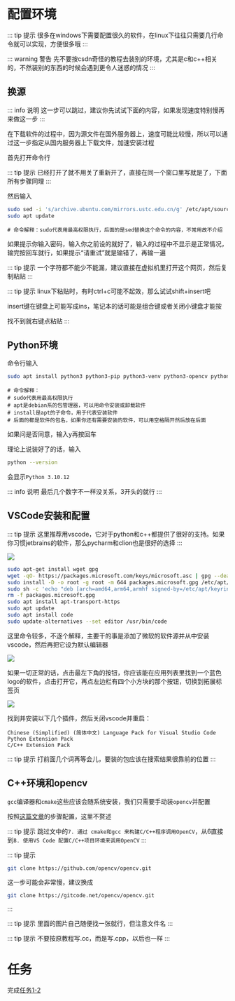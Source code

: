 # 配置环境
::: tip 提示
很多在windows下需要配置很久的软件，在linux下往往只需要几行命令就可以实现，方便很多哦
:::

::: warning 警告
先不要按csdn奇怪的教程去装别的环境，尤其是c和c++相关的，不然装别的东西的时候会遇到更令人迷惑的情况
:::

## 换源
::: info 说明
这一步可以跳过，建议你先试试下面的内容，如果发现速度特别慢再来做这一步
:::

在下载软件的过程中，因为源文件在国外服务器上，速度可能比较慢，所以可以通过这一步指定从国内服务器上下载文件，加速安装过程

首先打开命令行

::: tip 提示
已经打开了就不用关了重新开了，直接在同一个窗口里写就是了，下面所有步骤同理
:::

然后输入

``` bash
sudo sed -i 's/archive.ubuntu.com/mirrors.ustc.edu.cn/g' /etc/apt/sources.list
sudo apt update
```
```
# 命令解释：sudo代表用最高权限执行，后面的是sed替换这个命令的内容，不常用故不介绍
```

如果提示你输入密码，输入你之前设的就好了，输入的过程中不显示是正常情况，输完按回车就行，如果提示“请重试”就是输错了，再输一遍

::: tip 提示
一个字符都不能少不能漏，建议直接在虚拟机里打开这个网页，然后复制粘贴
:::

::: tip 提示
linux下粘贴时，有时ctrl+c可能不起效，那么试试shift+insert吧

insert键在键盘上可能写成ins，笔记本的话可能是组合键或者关闭小键盘才能按

找不到就右键点粘贴
:::

## Python环境
命令行输入

``` bash
sudo apt install python3 python3-pip python3-venv python3-opencv python-is-python3
```
```
# 命令解释：
# sudo代表用最高权限执行
# apt是debian系的包管理器，可以用命令安装或卸载软件
# install是apt的子命令，用于代表安装软件
# 后面的都是软件的包名，如果你还有需要安装的软件，可以用空格隔开然后放在后面
```

如果问是否同意，输入y再按回车

理论上说装好了的话，输入

``` bash
python --version
```

会显示`Python 3.10.12`

::: info 说明
最后几个数字不一样没关系，3开头的就行
:::

## VSCode安装和配置
::: tip 提示
这里推荐用vscode，它对于python和c++都提供了很好的支持。如果你习惯jetbrains的软件，那么pycharm和clion也是很好的选择
:::

![](https://mirror.ghproxy.com/raw.githubusercontent.com/Aikoyori/ProgrammingVTuberLogos/main/VSCode/VSCode-Thick.png)

``` bash
sudo apt-get install wget gpg
wget -qO- https://packages.microsoft.com/keys/microsoft.asc | gpg --dearmor > packages.microsoft.gpg
sudo install -D -o root -g root -m 644 packages.microsoft.gpg /etc/apt/keyrings/packages.microsoft.gpg
sudo sh -c 'echo "deb [arch=amd64,arm64,armhf signed-by=/etc/apt/keyrings/packages.microsoft.gpg] https://packages.microsoft.com/repos/code stable main" > /etc/apt/sources.list.d/vscode.list'
rm -f packages.microsoft.gpg
sudo apt install apt-transport-https
sudo apt update
sudo apt install code
sudo update-alternatives --set editor /usr/bin/code
```

这里命令较多，不逐个解释，主要干的事是添加了微软的软件源并从中安装vscode，然后再把它设为默认编辑器

![](/vscode.jpg)

如果一切正常的话，点击最左下角的按钮，你应该能在应用列表里找到一个蓝色logo的软件，点击打开它，再点左边栏有四个小方块的那个按钮，切换到拓展标签页

![](/home-screenshot-linux-lg.png)

找到并安装以下几个插件，然后关闭vscode并重启：

```
Chinese (Simplified) (简体中文) Language Pack for Visual Studio Code
Python Extension Pack
C/C++ Extension Pack
```

::: tip 提示
打前面几个词再等会儿，要装的包应该在搜索结果很靠前的位置
:::

## C++环境和opencv
`gcc`编译器和`cmake`这些应该会随系统安装，我们只需要手动装`opencv`并配置

按照[这篇文章](https://www.cnblogs.com/booturbo/p/17399215.html)的步骤配置，这里不赘述  

::: tip 提示
跳过文中的`7. 通过 cmake和gcc 来构建C/C++程序调用OpenCV`，从6直接到`8. 使用VS Code 配置C/C++项目环境来调用OpenCV`
:::

::: tip 提示
``` bash
git clone https://github.com/opencv/opencv.git
```
这一步可能会非常慢，建议换成
``` bash
git clone https://gitcode.net/opencv/opencv.git
```
:::

::: tip 提示
里面的图片自己随便找一张就行，但注意文件名
:::

::: tip 提示
不要按原教程写.cc，而是写.cpp，以后也一样
:::

# 任务
完成[任务1-2](../tasks/1-2)

